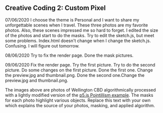 ## Creative Coding 2: Custom Pixel
07/06/2020
I choose the theme is Personal and I want to share my unforgettable scenes when I travel. These three photos are my favorite photos. Also, these scenes impressed me so hard to forget. I edited the size of the photos and start to do the masks.
Try to edit the sketch.js, but meet some problems. Index.html doesn't change when I change the sketch.js. Confusing. I will figure out tomorrow.

08/06/2020
Try to fix the render page. Done the mask pictures.

09/06/2020
Fix the render page. Try the first picture.
Try to do the second picture.
Do some changes on the first picture. Done the first one. Change the preview.jpg and thumbnail.png.
Done the second one.Change the preview.jpg and thumbnail.png.


The images above are photos of Wellington CBD algorithmically processed with a lightly modified version of the [p5.js Pointillism example](https://p5js.org/examples/image-pointillism.html). The masks for each photo highlight various objects. Replace this text with your own which explains the source of your photos, masking, and applied algorithm.
